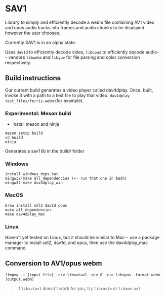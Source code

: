# SAV1

Library to simply and efficiently decode a webm file containing AV1 video and opus audio tracks into frames and audio chunks to be displayed however the user chooses.

Currently SAV1 is in an alpha state.

Uses `dav1d` to efficiently decode video, `libopus` to efficiently decode audio-- vendors `libwebm` and `libyuv` for file parsing and color conversion respectively.

## Build instructions
Our current build generates a video player called dav4dplay. Once, built, invoke it with a path to a test file to play that video. `dav4dplay test_files/ferris.webm` (for example).

### Experimental: Meson build
* Install meson and ninja
```
meson setup build
cd build
ninja
```
Generates a sav1 lib in the build/ folder

### Windows
```
install_windows_deps.bat
mingw32-make all_dependencies (<- run that one in bash)
mingw32-make dav4dplay_win
```

### MacOS
```
brew install sdl2 dav1d opus
make all_dependencies
make dav4dplay_mac
```

### Linux
Haven't yet tested on Linux, but it should be similar to Mac-- use a package manager to install sdl2, dav1d, and opus, then use the dav4dplay_mac command.

## Conversion to AV1/opus webm

`ffmpeg -i [input file] -c:v libsvtav1 -q:v 0 -c:a libopus -format webm [output.webm]`

> If `libsvtav1` doesn't work for you, try `librav1e` or `libaom-av1`
